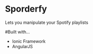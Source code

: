 # Sporderfy
Lets you manipulate your Spotify playlists

#Built with...
- Ionic Framework
- AngularJS
